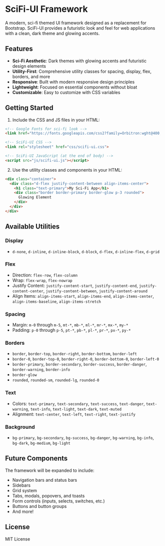 # SciFi-UI Framework

A modern, sci-fi themed UI framework designed as a replacement for Bootstrap. SciFi-UI provides a futuristic look and feel for web applications with a clean, dark theme and glowing accents.

## Features

- **Sci-Fi Aesthetic**: Dark themes with glowing accents and futuristic design elements
- **Utility-First**: Comprehensive utility classes for spacing, display, flex, borders, and more
- **Responsive**: Built with modern responsive design principles
- **Lightweight**: Focused on essential components without bloat
- **Customizable**: Easy to customize with CSS variables

## Getting Started

1. Include the CSS and JS files in your HTML:

```html
<!-- Google Fonts for sci-fi look -->
<link href="https://fonts.googleapis.com/css2?family=Orbitron:wght@400;500;600;700&family=Rajdhani:wght@300;400;500;600;700&display=swap" rel="stylesheet">

<!-- SciFi-UI CSS -->
<link rel="stylesheet" href="css/scifi-ui.css">

<!-- SciFi-UI JavaScript (at the end of body) -->
<script src="js/scifi-ui.js"></script>
```

2. Use the utility classes and components in your HTML:

```html
<div class="container">
  <div class="d-flex justify-content-between align-items-center">
    <h1 class="text-primary">My Sci-Fi App</h1>
    <div class="border border-primary border-glow p-3 rounded">
      Glowing Element
    </div>
  </div>
</div>
```

## Available Utilities

### Display
- `d-none`, `d-inline`, `d-inline-block`, `d-block`, `d-flex`, `d-inline-flex`, `d-grid`

### Flex
- Direction: `flex-row`, `flex-column`
- Wrap: `flex-wrap`, `flex-nowrap`
- Justify Content: `justify-content-start`, `justify-content-end`, `justify-content-center`, `justify-content-between`, `justify-content-around`
- Align Items: `align-items-start`, `align-items-end`, `align-items-center`, `align-items-baseline`, `align-items-stretch`

### Spacing
- Margin: `m-0` through `m-5`, `mt-*`, `mb-*`, `ml-*`, `mr-*`, `mx-*`, `my-*`
- Padding: `p-0` through `p-5`, `pt-*`, `pb-*`, `pl-*`, `pr-*`, `px-*`, `py-*`

### Borders
- `border`, `border-top`, `border-right`, `border-bottom`, `border-left`
- `border-0`, `border-top-0`, `border-right-0`, `border-bottom-0`, `border-left-0`
- `border-primary`, `border-secondary`, `border-success`, `border-danger`, `border-warning`, `border-info`
- `border-glow`
- `rounded`, `rounded-sm`, `rounded-lg`, `rounded-0`

### Text
- Colors: `text-primary`, `text-secondary`, `text-success`, `text-danger`, `text-warning`, `text-info`, `text-light`, `text-dark`, `text-muted`
- Alignment: `text-center`, `text-left`, `text-right`, `text-justify`

### Background
- `bg-primary`, `bg-secondary`, `bg-success`, `bg-danger`, `bg-warning`, `bg-info`, `bg-dark`, `bg-medium`, `bg-light`

## Future Components

The framework will be expanded to include:

- Navigation bars and status bars
- Sidebars
- Grid system
- Tabs, modals, popovers, and toasts
- Form controls (inputs, selects, switches, etc.)
- Buttons and button groups
- And more!

## License

MIT License
